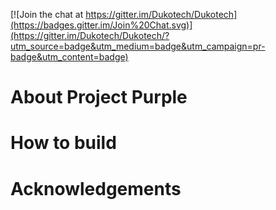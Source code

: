 [![Join the chat at https://gitter.im/Dukotech/Dukotech](https://badges.gitter.im/Join%20Chat.svg)](https://gitter.im/Dukotech/Dukotech/?utm_source=badge&utm_medium=badge&utm_campaign=pr-badge&utm_content=badge)

# About Project Purple

# How to build

# Acknowledgements
